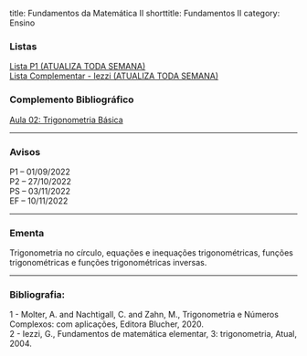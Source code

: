 title: Fundamentos da Matemática II
shorttitle: Fundamentos II
category: Ensino

### Listas

[Lista P1 (ATUALIZA TODA SEMANA)]({static}/arquivos/Listas_P1:_Fundamentos_II.pdf)  
[Lista Complementar - Iezzi (ATUALIZA TODA SEMANA)]({static}/arquivos/Exercicios_Iezzi.pdf)  

### Complemento Bibliográfico
[Aula 02: Trigonometria Básica]({static}/arquivos/Fundamentos_II:Aula_02.pdf)  



---

### Avisos

P1 – 01/09/2022  
P2 – 27/10/2022  
PS – 03/11/2022  
EF – 10/11/2022

---

### Ementa

Trigonometria no círculo, equações e inequações trigonométricas, funções trigonométricas e funções
trigonométricas inversas.

---

### Bibliografia:
1 - Molter, A. and Nachtigall, C. and Zahn, M., Trigonometria e Números Complexos: com aplicações, Editora Blucher, 2020.  
2 - Iezzi, G., Fundamentos de matemática elementar, 3: trigonometria, Atual, 2004.
